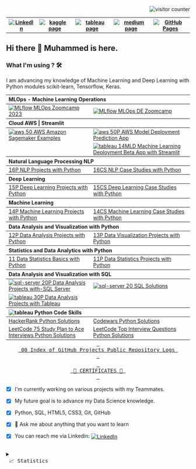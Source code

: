 <!-- CHANGE-02 ...username=myname myname yerine github user name yaz -->
<div align="right"><img src="https://komarev.com/ghpvc/?username=celik-muhammed" alt="visitor counter" title="Profile Views"/></div> 
    
<table align="center">
<!-- CHANGE-01 /username/ yerine account user name yaz -->
<tr>
<th>
<!-- LinkedIn -->
    <a href="https://www.linkedin.com/in/çelik-muhammed" target="_blank">
    <img src="https://img.shields.io/badge/linkedin-blue?logo=linkedin&style=for-the-badge" alt="LinkedIn" title="LinkedIn" height="25" style="vertical-align:middle"></a></th>
<th>
<!-- Kaggle -->
<!-- https://img.shields.io/badge/kaggle-black?logo=kaggle&style=for-the-badge -->
    <a href="https://www.kaggle.com/clkmuhammed" target="_blank">
    <img src="https://www.kaggle.com/static/images/site-logo.svg" alt="kaggle page" title="Kaggle Page" height="25" style="vertical-align:middle"></a></th>
<th>
<!-- Tableau -->
<!-- https://www.tableau.com/sites/default/files/2021-05/tableau_rgb_500x104.png -->
    <a href="https://public.tableau.com/app/profile/celikmuhammed" target="_blank">
    <img src="https://img.shields.io/badge/tableau-white?logo=tableau&style=for-the-badge" alt="tableau page" title="Tableau Page" height="25" style="vertical-align:middle"></a></th> 
<th>
<!-- Medium -->
    <a href="https://celik-muhammed.medium.com" target="_blank">
    <img src="https://img.shields.io/badge/medium-black?logo=medium&style=for-the-badge" alt="medium page" title="Medium Page" height="25" style="vertical-align:middle"></a></th> 
<th>
<!-- Github Pages -->
    <a href="https://celik-muhammed.github.io/celik-muhammed/" target="_blank">
    <img src="https://img.shields.io/badge/github%20pages-black?style=for-the-badge" alt="GitHub Pages" title="GitHub Pages" height="25" style="vertical-align:middle"></a></th>    
</tr>
</table>       
    
    
<h2 onclick="javascript:alert('Hi there 👋');"> Hi there 👋 Muhammed is here.</h2>
    
<h3>What I'm using ? 🛠</h3>

I am advancing my knowledge of Machine Learning and Deep Learning with Python modules scikit-learn, Tensorflow, Keras.


    
<div> 
<table align="center">
<!-- CHANGE-03 /username/ yerine github user name yaz --> 
<!--     <caption><div align='center'> My Works </div></caption> -->
    
    
<thead align="left"><tr><th colspan=2>MLOps - Machine Learning Operations</th></tr></thead>
<tbody align="left">
<tr>
<td>    
<!--     MLOps Zoomcamp 2023-->
    <a href="https://github.com/celik-muhammed/mlops-zoomcamp-2023/blob/master/README.md" target="_blank"  title="mlops"><img src="https://mlflow.org/docs/latest/_static/MLflow-logo-final-black.png" alt="MLflow" height=19 valign="bottom"> MLOps Zoomcamp 2023</a></td>
<td>    
<!--     MLOps DE Zoomcamp-->
    <a href="https://github.com/celik-muhammed/mlops-zoomcamp/tree/main" target="_blank"  title="mlops"><img src="https://mlflow.org/docs/latest/_static/MLflow-logo-final-black.png" alt="MLflow" height=19 valign="bottom"> MLOps DE Zoomcamp</a></td>
</tr>
</tbody> 
    
    
<thead align="left"><tr><th colspan=2>Cloud AWS | Streamlit</th></tr></thead>
<tbody align="left">
<tr>
<td>    
<!--     AWS Cloud Examples-->
    <a href="https://github.com/celik-muhammed/50-AWS-Amazon-Sagemaker-Examples/blob/master/README.md" target="_blank"  title="AWS"><img src="https://d3c9ouasuy8pg6.cloudfront.net/dist/images/aws-logo-light_2a8d69e93c95850234f1c278e70f7ddb.png" alt="aws" height=19 valign="bottom"> 50 AWS Amazon Sagemaker Examples</a></td>
<td>    
<!--     AWS Cloud Deployment-->
    <a href="https://github.com/celik-muhammed/50P-AWS-Model-Deployment-Prediction-App/blob/master/README.md" target="_blank"  title="AWS"><img src="https://d3c9ouasuy8pg6.cloudfront.net/dist/images/aws-logo-light_2a8d69e93c95850234f1c278e70f7ddb.png" alt="aws" height=19 valign="bottom"> 50P AWS Model Deployment Prediction App</a></td>
</tr>
<tr>
<td>    
<!--      --></td>
<td>
<!--     Streamlit Cloud Deployment-->
    <a href="https://github.com/celik-muhammed/14MLD-Machine-Learning-Deployment-Beta-App-with-Streamlit/blob/master/README.md" target="_blank"  title="Streamlit"><img src="https://streamlit.io/images/brand/streamlit-mark-color.png" alt="tableau" height=15 valign="baseline"> 14MLD Machine Learning Deployment Beta App with Streamlit</a></td>
</tr>
</tbody>  
    
    
<thead align="left"><tr><th colspan=2>Natural Language Processing NLP</th></tr></thead>
<tbody align="left">
<tr>
<td>
<!--     Projects -->
    <a href="https://github.com/celik-muhammed/16P-NLP-Projects-with-Python/blob/master/README.md" target="_blank"  title="Projects">16P NLP Projects with Python</a></td>
<td>
<!--     Case Studies -->
    <a href="https://github.com/celik-muhammed/16CS-NLP-Case-Studies-with-Python/blob/master/README.md" target="_blank"  title="Case Studies">16CS NLP Case Studies with Python</a></td>
</tr>
</tbody> 
    
    
<thead align="left"><tr><th colspan=2>Deep Learning</th></tr></thead>
<tbody align="left">
<tr>
<td>
<!--     Projects -->
    <a href="https://github.com/celik-muhammed/15P-Deep-Learning-Projects-with-Python/blob/master/README.md" target="_blank"  title="Projects">15P Deep Learning Projects with Python</a></td>
<td>
<!--     Case Studies -->
    <a href="https://github.com/celik-muhammed/15CS-Deep-Learning-Case-Studies-with-Python/blob/master/README.md" target="_blank"  title="Case Studies">15CS Deep Learning Case Studies with Python</a></td>
</tr>
</tbody> 
    
    
<thead align="left"><tr><th colspan=2>Machine Learning</th></tr></thead>
<tbody align="left">
<tr>
<td>
<!--     Projects -->
    <a href="https://github.com/celik-muhammed/14P-Machine-Learning-Projects-with-Python/blob/master/README.md" target="_blank"  title="Projects">14P Machine Learning Projects with Python</a></td>
<td>
<!--     Case Studies -->
    <a href="https://github.com/celik-muhammed/14CS-Machine-Learning-Case-Studies-with-Python/blob/master/README.md" target="_blank"  title="Case Studies">14CS Machine Learning Case Studies with Python</a></td>
</tr>
</tbody> 
    
    
<thead align="left"><tr><th colspan=2>Data Analysis and Visualization with Python</th></tr></thead>
<tbody align="left">
<tr>
<td>
<!--     Projects Analysis-->
    <a href="https://github.com/celik-muhammed/12P-Data-Analysis-Projects-with-Python/blob/master/README.md" target="_blank"  title="Projects">12P Data Analysis Projects with Python</a></td>
<td>
<!--     Projects Visualization-->
    <a href="https://github.com/celik-muhammed/13p-Data-Visualization-Projects-with-Python/blob/master/README.md" target="_blank"  title="Projects">13P Data Visualization Projects with Python</a></td>
</tr>
</tbody>  
    
    
<thead align="left"><tr><th colspan=2>Statistics and Data Analytics with Python</th></tr></thead>
<tbody align="left">
<tr>
<td>
<!--     Statistics -->
    <a href="https://github.com/celik-muhammed/11-Data-Statistics-Basics-with-Python/blob/master/README.md" target="_blank"  title="Projects">
11 Data Statistics Basics with Python</a></td>
<td>
<!--     Projects Statistics-->
    <a href="https://github.com/celik-muhammed/11P-Data-Statistics-Projects-with-Python/blob/master/README.md" target="_blank"  title="Projects">11P Data Statistics Projects with Python</a></td>
</tr>
</tbody>
    
    
<thead align="left"><tr><th colspan=2>Data Analysis and Visualization with SQL</th></tr></thead>
<tbody align="left">
<tr>
<td>
<!--     Projects SQL-->
    <a href="https://github.com/celik-muhammed/20P-Data-Analysis-Projects-with-SQL-Server/blob/master/README.md" target="_blank"  title="Projects"><img src="https://learn.microsoft.com/en-us/sql/tools/media/overview-sql-tools/ssms.svg?view=sql-server-ver16" alt="sql-server" height=25 valign="bottom"> 20P Data Analysis Projects with-SQL Server</a></td>
<td>
<!--     Projects SQL Solutions-->
    <a href="https://github.com/celik-muhammed/20-SQL/blob/master/README.md" target="_blank"  title="Projects"><img src="https://learn.microsoft.com/en-us/sql/tools/media/overview-sql-tools/ssms.svg?view=sql-server-ver16" alt="sql-server" height=25 valign="bottom"> 20 SQL Solutions</a></td>
</tr>
<tr>
<td>
<!--     Projects Tableau-->
    <a href="https://github.com/celik-muhammed/30P-Projects-Data-Analysis-with-Tableau/blob/master/README.md" target="_blank"  title="Projects"><img src="https://www.tableau.com/favicon.ico" alt="tableau" height=25 valign="bottom"> 30P Data Analysis Projects with Tableau</a></td>
<td>
<!--     Projects -->
    </td>
</tr>
</tbody>
    
    
<thead align="left"><tr><th colspan=2><img src="https://s3.dualstack.us-east-2.amazonaws.com/pythondotorg-assets/media/community/logos/python-logo-only.png" alt="tableau" height=25 valign="bottom"> Python Code Skills</th></tr></thead>
<tbody align="left">
<tr>
<td>
<!--     HackerRank Python-->
    <a href="https://github.com/celik-muhammed/01-Python/blob/master/HackerRank-Python-Answers.ipynb" target="_blank"  title="Projects">HackerRank Python Solutions</a></td>
<td>
<!--     Codewars Python -->
    <a href="https://github.com/celik-muhammed/01-Python/blob/master/Codewars-Python-Answers.ipynb" target="_blank"  title="Projects">Codewars Python Solutions</a></td>
</tr>
<tr>
<td>
<!--     Projects LeetCode 75 Study-->
    <a href="https://github.com/celik-muhammed/01-Python/blob/master/LeetCode/LeetCode_75_Study_Plan_to_Ace_Interviews.ipynb" target="_blank"  title="Projects">LeetCode 75 Study Plan to Ace Interviews Python Solutions</a></td>
<td>
<!--     Projects LeetCode Top Interview-->
    <a href="https://github.com/celik-muhammed/01-Python/blob/master/LeetCode/LeetCode_Top_Interview_Questions_Python_Solutions.ipynb" target="_blank"  title="Projects">LeetCode Top Interview Questions Python Solutions</a></td>
</tr>
</tbody>
    
    
<tfoot align="center">
<tr>
<td colspan=2 align="center">
<!--     Index -->
    <a href="https://github.com/celik-muhammed/00-Index-of-GitHub-Projects-Public-Repository-Logs/blob/master/README.md" target="_blank"  title="Projects">
        <kbd> <br> 00 Index of GitHub Projects Public Repository Logs <br> </kbd></a></td>
</tr>
<tr>
<td colspan=2 align="center">
<!--     Index -->
    <a href="https://celik-muhammed.github.io/Certificates/" target="_blank"  title="Projects">
        <kbd> <br> 📆 CERTİFİCATES 📆 <br> </kbd></a></td>
</tr>
</tfoot>
    
    
</table>
</div>         
    
    
- [x] I'm currently working on various projects with my Teammates.

- [x] My future goal is to advance my Data Science knowledge.

- [x] Python, SQL, HTML5, CSS3, Git, GitHub

- [x] 💬 Ask  me about anything that you want to learn    
    

<!-- CHANGE-04 /username/ yerine account user name yaz -->
- [x] You can reach me via Linkedin: <a href="https://www.linkedin.com/in/çelik-muhammed" target="_blank">
    <img src="https://img.shields.io/badge/linkedin-blue?logo=linkedin&style=for-the-badge" alt="LinkedIn" title="LinkedIn" width="10%" height="18.5" style="vertical-align:middle"></a>
<br><br>


    
    
    
    
    
    
    

<details>
<summary><kbd> <br> 📈 Statistics <br> </kbd></summary>
<br>
    
    
<!-- :rocket: Skills  -->
<details>
<summary><kbd> <br> 🚀 Skills <br> </kbd></summary>
    
<div>  
<table align="center">
<!-- CHANGE-05 /username/ yerine github user name yaz --> 
<caption><p align="center">🚀 Skills</p></caption>
<thead align="left"><tr><th colspan="4">Data Analysis Modules</th></tr></thead>
<tbody align="center">
    <tr><!--  # Python Data Analysis Modules -->
    <td><a href="https://www.python.org/" target="_blank"><img src="https://www.python.org/static/img/python-logo.png" alt="python" title='python' height='41'/></a></td>
    <td><a href="https://numpy.org/" target="_blank"><picture><source media="(prefers-color-scheme: dark)" srcset="https://raw.githubusercontent.com/numpy/numpy/main/branding/logo/primary/numpylogolight.png" alt="numpy" title='numpy' height='41'><img alt="Text changing depending on mode. Light: 'So light!' Dark: 'So dark!'" src="https://raw.githubusercontent.com/numpy/numpy/main/branding/logo/primary/numpylogo.png" alt="numpy" title='numpy' height='41'></picture></a></td>
    <td><a href="https://pandas.pydata.org/" target="_blank"><picture><source media="(prefers-color-scheme: dark)" srcset="https://pandas.pydata.org/static/img/pandas_white.svg" alt="pandas" title='pandas' height='41'><img alt="Text changing depending on mode. Light: 'So light!' Dark: 'So dark!'" src="https://pandas.pydata.org/static/img/pandas.svg" alt="pandas" title='pandas' height='41'></picture></a></td>
    <td><a href="https://scipy.org/" target="_blank"><img src="https://scipy.org/images/logo.svg" alt="scipy" title='scipy' height='41'/></a></td>
    </tr>
</tbody>
<thead align="left"><tr><th colspan="4">Data Visualization Modules</th></tr></thead>
<tbody align="center">
    <tr><!--  # Python Data Visualization Modules -->
    <td><a href="https://matplotlib.org/" target="_blank"><img src="https://matplotlib.org/_static/images/logo2.svg" alt="matplotlib" title='matplotlib' height='41'/></a></td>
    <td><a href="https://seaborn.pydata.org/" target="_blank"><img src="https://seaborn.pydata.org/_static/logo-wide-lightbg.svg" alt="seaborn" title='seaborn' height='41'/></a></td>
    <td colspan='2'><a href="https://github.com/plotly" target="_blank"><picture><source media="(prefers-color-scheme: dark)" srcset="https://plotly.com/all_static/images/graphing_library.svg" alt="plotly" title='plotly' height='41'><img alt="Text changing depending on mode. Light: 'So light!' Dark: 'So dark!'" src="https://plotly.com/all_static/images/graphing_library_dark.svg" alt="plotly" title='plotly' height='41'></picture></a></td>
    </tr>
</tbody>
<thead align="left"><tr><th colspan="4">Database - SQL Server & SQLite</th></tr></thead>
<tbody align="center">
    <tr><!--  # SQL Server & SQLite -->
    <td><a href="https://docs.microsoft.com/en-us/sql/tools/overview-sql-tools?view=sql-server-ver16" target="_blank"><img src="https://docs.microsoft.com/en-us/sql/tools/media/overview-sql-tools/ssms.svg?view=sql-server-ver15" alt="ssms" title='sql-tools' height='41'/></a></td>
    <td><a href="https://docs.microsoft.com/en-us/sql/tools/overview-sql-tools?view=sql-server-ver16" target="_blank"><img src="https://docs.microsoft.com/en-us/sql/tools/media/overview-sql-tools/azure-data-studio.svg?view=sql-server-ver15" alt="azure-data-studio" title='sql-tools' height='41'/></a></td>
    <td><a href="https://docs.microsoft.com/en-us/sql/tools/overview-sql-tools?view=sql-server-ver16" target="_blank"><img src="https://docs.microsoft.com/en-us/sql/tools/media/overview-sql-tools/ssdt.svg?view=sql-server-ver15" alt="ssdt" title='sql-tools' height='41'/></a></td>
    <td><a href="https://www.sqlite.org/index.html" target="_blank"><img src="https://www.sqlite.org/images/sqlite370_banner.gif" alt="sqlite" title='sql-tools' height='41'/> </a></td>
    </tr>
    <tr><!--  # Tableau -->
    <td colspan="4"><a href="https://www.tableau.com/" target="_blank"><img src="https://www.tableau.com/sites/default/files/2021-05/tableau_rgb_500x104.png" alt="tableau" title='tableau' height='41'/></a></td>
    </tr>
</tbody>
<thead align="left"><tr><th colspan="4">ML - Machine Learning Modules</th></tr></thead>
<tbody align="center">
<tr><!--  # ML - Machine Learning Modules -->
    <td><a href="https://scikit-learn.org/stable/" target="_blank"><img src="https://scikit-learn.org/stable/_images/scikit-learn-logo-notext.png" alt="scikit-learn" title='scikit-learn' height='41'/></a></td>
    <td><a href="https://www.scikit-yb.org/en/latest/" target="_blank"><img src="https://raw.githubusercontent.com/DistrictDataLabs/yellowbrick/develop/docs/images/yb-lego.png" alt="yellowbrick" title='yellowbrick' height='41'/></a></td>
    <td><a href="https://scikit-plot.readthedocs.io/en/stable/#" target="_blank"><img src="https://pypi.org/static/images/logo-small.95de8436.svg" alt="scikit-plot" title='scikit-plot' height='41'/></a></td>
    <td><a href="https://xgboost.readthedocs.io/en/stable/" target="_blank"><img src="https://raw.githubusercontent.com/dmlc/dmlc.github.io/master/img/logo-m/xgboost.png" alt="xgboost " title='xgboost' height='41'/></a></td>
    </tr>
</tbody>
<thead align="left"><tr><th colspan="4">DL - Deep Learning Modules</th></tr></thead>
<tbody align="center">
<tr><!--  # Deep Learning Modules -->
    <td colspan='2'><a href="https://www.tensorflow.org/" target="_blank"><img src="https://www.gstatic.com/devrel-devsite/prod/vda9a852fe58dc4f0a77df9bfbfef645e053a541851391590524ef926ac0c5e1c/tensorflow/images/lockup.svg" alt="tensorflow" title='tensorflow' height='41'/></a></td>
    <td colspan='2'><a href="https://keras.io/" target="_blank"><img src="https://keras.io/img/logo.png" alt="keras" title='keras' height='41'/></a></td>
    </tr>
</tbody>
<thead align="left"><tr><th colspan="4">NLP - Natural Language Processing Modules</th></tr></thead>
<tbody align="center">
<tr><!--  # Natural Language Toolkit (NLTK) -->
    <td colspan='2'><a href="https://github.com/nltk" target="_blank"><img src="https://raw.githubusercontent.com/nltk/nltk.github.com/master/_static/img/favicon-32x32.png" alt="Natural Language Toolkit (NLTK)" title='Natural Language Toolkit (NLTK)' height='41'/></a></td>
    <td colspan='2'><a href="https://spacy.io/" target="_blank"><img src="https://raw.githubusercontent.com/explosion/spaCy/master/website/src/images/icon.png" alt="spaCy" title='spaCy' height='41'/></a></td>
    </tr>
</tbody>
<thead align="left"><tr><th colspan="4">Cloud Computing with Machine Learning Deployment</th></tr></thead>
<tbody align="center">
<tr><!--  # AWS Modules -->
    <td colspan='2'><a href="https://docs.aws.amazon.com/" target="_blank"><img src="https://d3c9ouasuy8pg6.cloudfront.net/dist/images/aws-logo-light_2a8d69e93c95850234f1c278e70f7ddb.png" alt="aws.amazon" title='aws.amazon' height='41'/></a></td>
    <td><a href="https://streamlit.io/" target="_blank"><picture><source media="(prefers-color-scheme: dark)" srcset="https://streamlit.io/images/brand/streamlit-logo-secondary-colormark-lighttext.png" alt="streamlit" title='streamlit' height='41'><img alt="Text changing depending on mode. Light: 'So light!' Dark: 'So dark!'" src="https://streamlit.io/images/brand/streamlit-logo-secondary-colormark-darktext.png" alt="streamlit" title='streamlit' height='41'></picture></a></td>
    <td><a href="https://github.com/pallets/flask" target="_blank"><img src="https://raw.githubusercontent.com/pallets/flask/c34c84b69085e6bce67d0701b8f8ba3145f42ff2/artwork/logo-full.svg" alt="flask" title='flask' height='41'/></a></td>
    </tr>
</tbody>
<thead align="left"><tr><th colspan="2">MLOps - Machine Learning Operations</th></tr></thead>
<tbody align="center">
<tr><!--  # MLOps Modules -->
    <td colspan='2'><a href="https://mlflow.org/docs/latest/index.html" target="_blank"><img src="https://mlflow.org/docs/latest/_static/MLflow-logo-final-black.png" alt="mlflow" title='mlflow' height='41'/></a></td>
    <td colspan='2'><a href="https://mlflow.org/docs/latest/index.html" target="_blank"><img src="https://mlflow.org/docs/latest/_static/MLflow-logo-final-black.png" alt="mlflow" title='mlflow' height='41'/></a></td>
    </tr>
</tbody>
<thead align="left"><tr><th colspan="4">Web Programing</th></tr></thead>
<tbody align="center">
<tr><!--  # Web Programing --> 
    <td><a href="https://github.com/mattcone/markdown-guide" target="_blank"><picture><source media="(prefers-color-scheme: dark)" srcset="https://raw.githubusercontent.com/mattcone/markdown-guide/6a3ff8c89d6f6d3af05bd66246f777f512be8b53/assets/images/markdown-mark.svg" alt="markdown" title='markdown' height='41'><img alt="Text changing depending on mode. Light: 'So light!' Dark: 'So dark!'" src="https://raw.githubusercontent.com/mattcone/markdown-guide/6a3ff8c89d6f6d3af05bd66246f777f512be8b53/assets/favicons/safari-pinned-tab.svg" alt="markdown" title='markdown' height='41'></picture></a></td>
    <td><a href="https://www.w3schools.com/html/" target="_blank"><img src="https://user-images.githubusercontent.com/94930605/160258641-8ae74778-b44c-4767-a777-e5ece56b29f8.png" alt="html5" title='html5' height='41'/></a></td>
    <td><a href="https://www.w3schools.com/css/default.asp" target="_blank"><img src="https://user-images.githubusercontent.com/94930605/160258671-03184473-a73b-4c7a-865c-4bc4a3864fcc.png" alt="css3" title='css3' height='41'/></a></td>
    <td><a href="https://www.w3schools.com/js/default.asp" target="_blank"><img src="https://cdn.icon-icons.com/icons2/2108/PNG/512/javascript_icon_130900.png" alt="javascript" title='javascript' height='41'/></a></td>
    </tr>
</tbody>
<thead align="left"><tr><th colspan="4">Web Requirements</th></tr></thead>
<tbody align="center">
    <tr><!--  # Web Requirements -->
    <td><a href="https://git-scm.com/" target="_blank"> <img src="https://www.vectorlogo.zone/logos/git-scm/git-scm-icon.svg" alt="git" title='git' height='41'/></a></td>
    <td><a href="https://github.com/" target="_blank"> <img src="https://github.githubassets.com/images/modules/logos_page/GitHub-Mark.png" alt="gitHub" title='gitHub' height='41'/></a></td>
    <td><a href="https://www.atlassian.com/" target="_blank"> <img src="https://img.shields.io/badge/jira-1e90ff.svg?&style=for-the-badge&logo=jira&logoColor=white" alt="jira" title='jira' height='41'/></a></td>
    <td colspan="3"><a href="#" target="_blank"> <img src="https://cdn.bfldr.com/5H442O3W/at/pl546j-7le8zk-6gwiyo/Slack_Mark.svg?auto=webp&format=png" alt="slack" title='slack' height='41'/></a></td>
    </tr>
</tbody>
<thead align="left"><tr><th colspan="4">Python IDE's</th></tr></thead>
<tbody align="center">
    <tr><!--  # Python IDE's -->
    <td><a href="https://colab.research.google.com/?utm_source=scs-index" target="_blank"><img src="https://colab.research.google.com/img/colab_favicon_256px.png" alt="colab.research.google" title='colab.research.google' height='41'/></a></td>
    <td><a href="https://jupyter.org/" target="_blank"><picture><source media="(prefers-color-scheme: dark)" srcset="https://raw.githubusercontent.com/jupyter/design/master/logos/Rectangle%20Logo/rectanglelogo-whitetext-orangebody-whitemoons/rectanglelogo-whitetext-orangebody-whitemoons.png" alt="jupyter" title='jupyter' height='41'><img alt="Text changing depending on mode. Light: 'So light!' Dark: 'So dark!'" src="https://raw.githubusercontent.com/jupyter/design/master/logos/Rectangle%20Logo/rectanglelogo-greytext-orangebody-greymoons/rectanglelogo-greytext-orangebody-greymoons.png" alt="jupyter" title='jupyter' height='41'></picture></a></td>
    <td><a href="https://www.anaconda.com/" target="_blank"><img src="https://files.anaconda.com/production/resources/open-source/conda-artboard.svg" alt="anaconda" title='anaconda' height='41'/></a></td>
    <td><a href="https://code.visualstudio.com/" target="_blank"><img src="https://docs.microsoft.com/en-us/sql/tools/media/overview-sql-tools/visual-studio-code.svg?view=sql-server-ver15" alt="vs-code" title='vs-code' height='41'/></a></td>
    </tr>
    <tr>
    <!--  # Others -->    
    <td><a href="https://www.jetbrains.com/pycharm/" target="_blank"><img src="https://resources.jetbrains.com/storage/products/company/brand/logos/PyCharm_icon.svg" alt="pycharm" title='pycharm' height='41'/></a></td>
    <td colspan="3"><a href="" target="_blank"><img src="" alt="" height='41'/></a></td>
    </tr>
</tbody>
</table> 
</div> 
<!-- other useful images -->
<!-- 
<a href="#" target="_blank"> <img src="https://cdn.icon-icons.com/icons2/2415/PNG/512/react_original_wordmark_logo_icon_146375.png" alt="react" width="50"/></a>
<a href="#" target="_blank"> <img src="https://www.pngkit.com/png/detail/373-3738691_react-native-svg-transformer-allows-you-import-svg.png" alt="react-native" width="50"/></a> 
<a href="#" target="_blank"> <img src="https://upload.wikimedia.org/wikipedia/commons/4/49/Redux.png" alt="redux" height='41'/></a> 
<a href="#" target="_blank"> <img src="https://cdn.icon-icons.com/icons2/2415/PNG/512/nodejs_original_logo_icon_146411.png" alt="node-js" height='41'/></a> 
<a href="#" target="_blank"> <img src="https://miro.medium.com/max/875/0*r1BTGwo9cd8IGNQQ.jpeg" alt="express" height='41' /></a> 
<a href="#" target="_blank"> <img src="https://getbootstrap.com/docs/5.2/assets/brand/bootstrap-logo-shadow.png" alt="bootstrap" height='41'/></a> 
<a href="#" target="_blank"> <img src="https://v4.mui.com/static/ads-in-house/figma.png" alt="material-ui" height='41'/></a> 
<a href="#" target="_blank"> <img src="https://cdn.icon-icons.com/icons2/2415/PNG/512/mysql_original_wordmark_logo_icon_146417.png" alt="MySQL" height='41'/></a> 
<a href="#" target="_blank"> <img src="https://www.vectorlogo.zone/logos/postgresql/postgresql-ar21.svg" alt="PostgreSQL" height='41'/></a> 
<a href="#" target="_blank"> <img src="https://www.vectorlogo.zone/logos/mongodb/mongodb-ar21.svg" alt="MongoDB" height='41'/></a> 
<a href="#" target="_blank"> <img src="https://cdn.icon-icons.com/icons2/2415/PNG/512/django_plain_logo_icon_146558.png" alt="django" height='41'/></a>   
 -->     
</details>



<br>  
<div> 
<p align="center">
<!-- CHANGE-06 /username/ yerine github user name yaz --> 
<!--     https://github-readme-stats.vercel.app/api?username= -->
    <img src="https://github-readme-stats-git-masterrstaa-rickstaa.vercel.app/api?username=celik-muhammed&theme=chartreuse-dark&show_icons=true" alt="my github stats" width="49%">&nbsp;
    <img src="https://github-readme-streak-stats.herokuapp.com/?user=celik-muhammed&theme=chartreuse-dark&show_icons=true" alt="my commit status" width="49%"></p>
<p align="center"> 
<!--     https://github-readme-stats.vercel.app/api/top-langs/?username= -->
    <img src="https://github-readme-stats-git-masterrstaa-rickstaa.vercel.app/api/top-langs/?username=celik-muhammed&theme=chartreuse-dark&layout=compact&langs_count=10&count_private=true" alt="languages" width="50%" ></p>   
</div> 
</details>














<!--  
Latex style in Md
${\color{dodgerblue} Skills\ }$
-->
    
<!--
**celik-muhammed/celik-muhammed** is a ✨ _special_ ✨ repository because its `README.md` (this file) appears on your GitHub profile.
Here are some ideas to get you started:
- 🔭 I’m currently working on ...
- 🌱 I’m currently learning ...
- 👯 I’m looking to collaborate on ...
- 🤔 I’m looking for help with ...
- 💬 Ask me about ...
- 📫 How to reach me: ...
- 😄 Pronouns: ...
- ⚡ Fun fact: ...
-->
